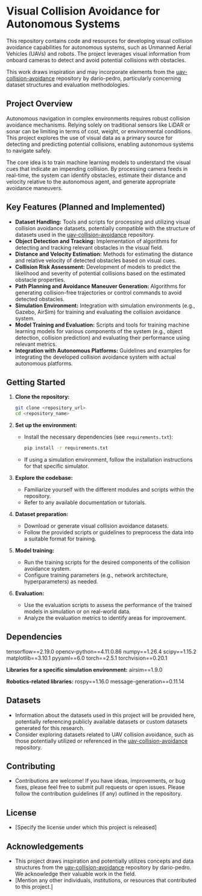# Visual Collision Avoidance for Autonomous Systems

This repository contains code and resources for developing visual collision avoidance capabilities for autonomous systems, such as Unmanned Aerial Vehicles (UAVs) and robots. The project leverages visual information from onboard cameras to detect and avoid potential collisions with obstacles.

This work draws inspiration and may incorporate elements from the [uav-collision-avoidance](https://github.com/dario-pedro/uav-collision-avoidance) repository by dario-pedro, particularly concerning dataset structures and evaluation methodologies.

## Project Overview

Autonomous navigation in complex environments requires robust collision avoidance mechanisms. Relying solely on traditional sensors like LiDAR or sonar can be limiting in terms of cost, weight, or environmental conditions. This project explores the use of visual data as a primary source for detecting and predicting potential collisions, enabling autonomous systems to navigate safely.

The core idea is to train machine learning models to understand the visual cues that indicate an impending collision. By processing camera feeds in real-time, the system can identify obstacles, estimate their distance and velocity relative to the autonomous agent, and generate appropriate avoidance maneuvers.

## Key Features (Planned and Implemented)

* **Dataset Handling:** Tools and scripts for processing and utilizing visual collision avoidance datasets, potentially compatible with the structure of datasets used in the [uav-collision-avoidance](https://github.com/dario-pedro/uav-collision-avoidance) repository.
* **Object Detection and Tracking:** Implementation of algorithms for detecting and tracking relevant obstacles in the visual field.
* **Distance and Velocity Estimation:** Methods for estimating the distance and relative velocity of detected obstacles based on visual cues.
* **Collision Risk Assessment:** Development of models to predict the likelihood and severity of potential collisions based on the estimated obstacle properties.
* **Path Planning and Avoidance Maneuver Generation:** Algorithms for generating collision-free trajectories or control commands to avoid detected obstacles.
* **Simulation Environment:** Integration with simulation environments (e.g., Gazebo, AirSim) for training and evaluating the collision avoidance system.
* **Model Training and Evaluation:** Scripts and tools for training machine learning models for various components of the system (e.g., object detection, collision prediction) and evaluating their performance using relevant metrics.
* **Integration with Autonomous Platforms:** Guidelines and examples for integrating the developed collision avoidance system with actual autonomous platforms.

## Getting Started

1.  **Clone the repository:**

    ```bash
    git clone <repository_url>
    cd <repository_name>
    ```

2.  **Set up the environment:**

    * Install the necessary dependencies (see `requirements.txt`):

        ```bash
        pip install -r requirements.txt
        ```

    * If using a simulation environment, follow the installation instructions for that specific simulator.

3.  **Explore the codebase:**

    * Familiarize yourself with the different modules and scripts within the repository.
    * Refer to any available documentation or tutorials.

4.  **Dataset preparation:**

    * Download or generate visual collision avoidance datasets.
    * Follow the provided scripts or guidelines to preprocess the data into a suitable format for training.

5.  **Model training:**

    * Run the training scripts for the desired components of the collision avoidance system.
    * Configure training parameters (e.g., network architecture, hyperparameters) as needed.

6.  **Evaluation:**

    * Use the evaluation scripts to assess the performance of the trained models in simulation or on real-world data.
    * Analyze the evaluation metrics to identify areas for improvement.

## Dependencies

tensorflow==2.19.0
opencv-python==4.11.0.86
numpy==1.26.4
scipy==1.15.2
matplotlib==3.10.1
pyyaml==6.0
torch==2.5.1
torchvision==0.20.1

**Libraries for a specific simulation environment:**
airsim==1.9.0

**Robotics-related libraries:**
rospy==1.16.0
message-generation==0.11.14

## Datasets

* Information about the datasets used in this project will be provided here, potentially referencing publicly available datasets or custom datasets generated for this research.
* Consider exploring datasets related to UAV collision avoidance, such as those potentially utilized or referenced in the [uav-collision-avoidance](https://github.com/dario-pedro/uav-collision-avoidance) repository.

## Contributing

* Contributions are welcome! If you have ideas, improvements, or bug fixes, please feel free to submit pull requests or open issues. Please follow the contribution guidelines (if any) outlined in the repository.

## License

* [Specify the license under which this project is released]

## Acknowledgements

* This project draws inspiration and potentially utilizes concepts and data structures from the [uav-collision-avoidance](https://github.com/dario-pedro/uav-collision-avoidance) repository by dario-pedro. We acknowledge their valuable work in the field.
* [Mention any other individuals, institutions, or resources that contributed to this project.]
